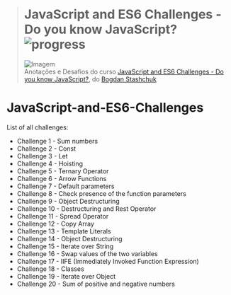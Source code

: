 ># **JavaScript and ES6 Challenges - Do you know JavaScript?** ![progress](http://progressed.io/bar/100?title=completed "progress")
> ![Imagem](https://udemy-images.udemy.com/course/750x422/1700334_1192.jpg)  
> Anotações e Desafios do curso [JavaScript and ES6 Challenges - Do you know JavaScript?](https://www.udemy.com/javascript-and-es6-challenges/), do [Bogdan Stashchuk](https://www.udemy.com/user/bogdanstashchuk/)

# JavaScript-and-ES6-Challenges


List of all challenges:

- Challenge 1 - Sum numbers
- Challenge 2 - Const
- Challenge 3 - Let
- Challenge 4 - Hoisting
- Challenge 5 - Ternary Operator
- Challenge 6 - Arrow Functions
- Challenge 7 - Default parameters
- Challenge 8 - Check presence of the function parameters
- Challenge 9 - Object Destructuring
- Challenge 10 - Destructuring and Rest Operator
- Challenge 11 - Spread Operator
- Challenge 12 - Copy Array
- Challenge 13 - Template Literals
- Challenge 14 - Object Destructuring
- Challenge 15 - Iterate over String
- Challenge 16 - Swap values of the two variables
- Challenge 17 - IIFE (Immediately Invoked Function Expression)
- Challenge 18 - Classes
- Challenge 19 - Iterate over Object
- Challenge 20 - Sum of positive and negative numbers
